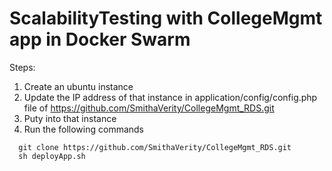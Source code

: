 # ScalabilityTesting with CollegeMgmt app in Docker Swarm

Steps:
1. Create an ubuntu instance
2. Update the IP address of that instance in application/config/config.php file of https://github.com/SmithaVerity/CollegeMgmt_RDS.git 
3. Puty into that instance 
4. Run the following commands
```
  git clone https://github.com/SmithaVerity/CollegeMgmt_RDS.git
  sh deployApp.sh
```


